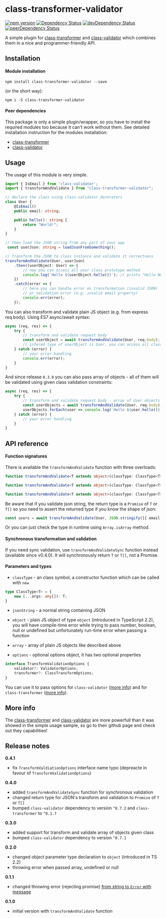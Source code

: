 # class-transformer-validator

[![npm version](https://badge.fury.io/js/class-transformer-validator.svg)](https://badge.fury.io/js/class-transformer-validator)
[![Dependency Status](https://david-dm.org/19majkel94/class-transformer-validator.svg)](https://david-dm.org/19majkel94/class-transformer-validator)
[![devDependency Status](https://david-dm.org/19majkel94/class-transformer-validator/dev-status.svg)](https://david-dm.org/19majkel94/class-transformer-validator#info=devDependencies)
[![peerDependency Status](https://david-dm.org/19majkel94/class-transformer-validator/peer-status.svg)](https://david-dm.org/19majkel94/class-transformer-validator#info=devDependencies)

A simple plugin for [class-transformer](https://github.com/pleerock/class-transformer) and [class-validator](https://github.com/pleerock/class-validator) which combines them in a nice and programmer-friendly API.

## Installation

#### Module installation

`npm install class-transformer-validator --save`

(or the short way):

`npm i -S class-transformer-validator`

#### Peer dependencies

This package is only a simple plugin/wrapper, so you have to install the required modules too because it can't work without them. See detailed installation instruction for the modules installation:

- [class-transformer](https://github.com/pleerock/class-transformer#installation)
- [class-validator](https://github.com/pleerock/class-validator#installation)

## Usage

The usage of this module is very simple.

```ts
import { IsEmail } from 'class-validator';
import { transformAndValidate } from "class-transformer-validator";

// declare the class using class-validator decorators
class User {
    @IsEmail()
    public email: string;

    public hello(): string {
        return "World!";
    }
}

// then load the JSON string from any part of your app
 const userJson: string = loadJsonFromSomething();

// transform the JSON to class instance and validate it correctness
transformAndValidate(User, userJson)
    .then((userObject: User) => {
        // now you can access all your class prototype method
        console.log(`Hello ${userObject.hello()}`); // prints "Hello World!" on console
    })
    .catch(error => {
        // here you can handle error on transformation (invalid JSON)
        // or validation error (e.g. invalid email property)
        console.err(error);
    });
```
You can also transform and validate plain JS object (e.g. from express req.body). Using ES7 async/await syntax:
```ts
async (req, res) => {
    try {
        // transform and validate request body
        const userObject = await transformAndValidate(User, req.body);
        // infered type of userObject is User, you can access all class prototype properties and methods
    } catch (error) {
        // your error handling
        console.err(error);
    }
}
```
And since release `0.3.0` you can also pass array of objects - all of them will be validated using given class validation constraints:
```ts
async (req, res) => {
    try {
        // transform and validate request body - array of User objects
        const userObjects = await transformAndValidate(User, req.body);
        userObjects.forEach(user => console.log(`Hello ${user.hello()}`));
    } catch (error) {
        // your error handling
    }
}
```

## API reference

#### Function signatures

There is available the `transformAndValidate` function with three overloads:
```ts
function transformAndValidate<T extends object>(classType: ClassType<T>, jsonString: string, options?: TransformValidationOptions): Promise<T|T[]>;
```

```ts
function transformAndValidate<T extends object>(classType: ClassType<T>, object: object, options?: TransformValidationOptions): Promise<T>;
```

```ts
function transformAndValidate<T extends object>(classType: ClassType<T>, array: object[], options?: TransformValidationOptions): Promise<T[]>;
```

Be aware that if you validate json string, the return type is a `Promise` of `T` or `T[]` so you need to assert the returned type if you know the shape of json:
```ts
const users = await transformAndValidate(User, JSON.stringify([{ email: "test@test.test" }])) as User[];
```
Or you can just check the type in runtime using `Array.isArray` method.

#### Synchronous transformation and validation

If you need sync validation, use `transformAndValidateSync` function instead (available since v0.4.0). It will synchronously return `T` or `T[]`, not a Promise.

#### Parameters and types

- `classType` - an class symbol, a constructor function which can be called with `new`
```ts
type ClassType<T> = { 
    new (...args: any[]): T;
}
```
- `jsonString` - a normal string containing JSON

- `object` - plain JS object of type `object` (introduced in TypeScript 2.2), you will have compile-time error while trying to pass number, boolean, null or undefined but unfortunately run-time error when passing a function

- `array` - array of plain JS objects like described above

- `options` - optional options object, it has two optional properties
```ts
interface TransformValidationOptions {
    validator?: ValidatorOptions;
    transformer?: ClassTransformOptions;
}
```
You can use it to pass options for `class-validator` ([more info](https://github.com/pleerock/class-validator/blob/master/src/validation/ValidatorOptions.ts)) and for `class-transformer` ([more info](https://github.com/pleerock/class-transformer/blob/master/src/ClassTransformOptions.ts)).

## More info

The [class-transformer](https://github.com/pleerock/class-transformer) and [class-validator](https://github.com/pleerock/class-validator) are more powerfull than it was showed in the simple usage sample, so go to their github page and check out they capabilities!

## Release notes

**0.4.1**
* fix `TransformValdiationOptions` interface name typo (depreacte in favour of `TransformValidationOptions`)

**0.4.0**

* added `transformAndValidateSync` function for synchronous validation
* changed return type for JSON's transform and validation to `Promise` of `T` or `T[]`
* bumped `class-validator` dependency to version `^0.7.2` and `class-transformer` to `^0.1.7`

**0.3.0**

* added support for transform and validate array of objects given class
* bumped `class-validator` dependency to version `^0.7.1`

**0.2.0**

* changed object parameter type declaration to `object` (introduced in TS 2.2)
* throwing error when passed array, undefined or null

**0.1.1**

* changed throwing error (rejecting promise) [from string to `Error` with message](https://github.com/19majkel94/class-transformer-validator/commit/e0ed33f9f8feb58d52bfdbc78f8150cdfd0ebe77#diff-f41e9d04a45c83f3b6f6e630f10117feR39)

**0.1.0**

* initial version with `transformAndValidate` function
